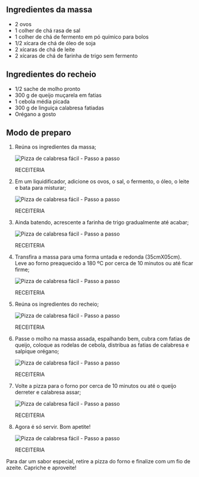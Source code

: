 ## Ingredientes da massa 

- 2 ovos
- 1 colher de chá rasa de sal
- 1 colher de chá de fermento em pó químico para bolos
- 1/2 xícara de chá de óleo de soja
- 2 xícaras de chá de leite
- 2 xícaras de chá de farinha de trigo sem fermento

## Ingredientes do recheio

- 1/2 sache de molho pronto
- 300 g de queijo muçarela em fatias
- 1 cebola média picada
- 300 g de linguiça calabresa fatiadas
- Orégano a gosto



## Modo de preparo

1. Reúna os ingredientes da massa;

   ![Pizza de calabresa fácil - Passo a passo](https://www.receiteria.com.br/wp-content/uploads/pizza-de-calabresa-facil-01-730x548.jpeg)

   RECEITERIA

2. Em um liquidificador, adicione os ovos, o sal, o fermento, o óleo, o leite e bata para misturar;

   ![Pizza de calabresa fácil - Passo a passo](https://www.receiteria.com.br/wp-content/uploads/pizza-de-calabresa-facil-02-730x548.jpeg)

   RECEITERIA

3. Ainda batendo, acrescente a farinha de trigo gradualmente até acabar;

   ![Pizza de calabresa fácil - Passo a passo](https://www.receiteria.com.br/wp-content/uploads/pizza-de-calabresa-facil-03-730x548.jpeg)

   RECEITERIA

4. Transfira a massa para uma forma untada e redonda (35cmX05cm). Leve ao forno preaquecido a 180 ºC por cerca de 10 minutos ou até ficar firme;

   ![Pizza de calabresa fácil - Passo a passo](https://www.receiteria.com.br/wp-content/uploads/pizza-de-calabresa-facil-04-730x548.jpeg)

   RECEITERIA

5. Reúna os ingredientes do recheio;

   ![Pizza de calabresa fácil - Passo a passo](https://www.receiteria.com.br/wp-content/uploads/pizza-de-calabresa-facil-05-730x548.jpeg)

   RECEITERIA

6. Passe o molho na massa assada, espalhando bem, cubra com fatias de queijo, coloque as rodelas de cebola, distribua as fatias de calabresa e salpique orégano;

   ![Pizza de calabresa fácil - Passo a passo](https://www.receiteria.com.br/wp-content/uploads/pizza-de-calabresa-facil-06-730x548.jpeg)

   RECEITERIA

7. Volte a pizza para o forno por cerca de 10 minutos ou até o queijo derreter e calabresa assar;

   ![Pizza de calabresa fácil - Passo a passo](https://www.receiteria.com.br/wp-content/uploads/pizza-de-calabresa-facil-07-730x548.jpeg)

   RECEITERIA

8. Agora é só servir. Bom apetite!

   ![Pizza de calabresa fácil - Passo a passo](https://www.receiteria.com.br/wp-content/uploads/pizza-de-calabresa-facil-08-730x548.jpeg)

   RECEITERIA





Para dar um sabor especial, retire a pizza do forno e finalize com um fio de azeite. Capriche e aproveite!